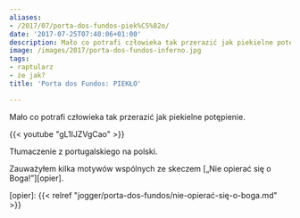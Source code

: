 ```yaml
---
aliases:
- /2017/07/porta-dos-fundos-piek%C5%82o/
date: '2017-07-25T07:40:06+01:00'
description: Mało co potrafi człowieka tak przerazić jak piekielne potępienie.
image: /images/2017/porta-dos-fundos-inferno.jpg
tags:
- raptularz
- że jak?
title: 'Porta dos Fundos: PIEKŁO'

---
```


Mało co potrafi człowieka tak przerazić jak piekielne potępienie.

<!--more-->

{{< youtube "gL1lJZVgCao" >}}

Tłumaczenie z portugalskiego na polski.

Zauważyłem kilka motywów wspólnych ze skeczem [„Nie opierać się o
Boga!”][opier].

[opier]: {{< relref "jogger/porta-dos-fundos/nie-opierać-się-o-boga.md" >}}
